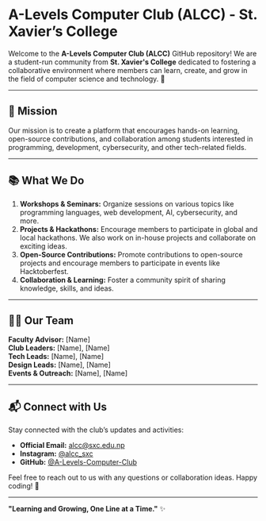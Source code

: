 # A-Levels Computer Club (ALCC) - St. Xavier’s College

Welcome to the **A-Levels Computer Club (ALCC)** GitHub repository! We are a student-run community from **St. Xavier's College** dedicated to fostering a collaborative environment where members can learn, create, and grow in the field of computer science and technology. 🚀

---

## 🎯 **Mission**
Our mission is to create a platform that encourages hands-on learning, open-source contributions, and collaboration among students interested in programming, development, cybersecurity, and other tech-related fields.

---

## 📚 **What We Do**
1. **Workshops & Seminars:** Organize sessions on various topics like programming languages, web development, AI, cybersecurity, and more.
2. **Projects & Hackathons:** Encourage members to participate in global and local hackathons. We also work on in-house projects and collaborate on exciting ideas.
3. **Open-Source Contributions:** Promote contributions to open-source projects and encourage members to participate in events like Hacktoberfest.
4. **Collaboration & Learning:** Foster a community spirit of sharing knowledge, skills, and ideas.

---

## 🧑‍💻 **Our Team**
**Faculty Advisor:** [Name]  
**Club Leaders:** [Name], [Name]  
**Tech Leads:** [Name], [Name]  
**Design Leads:** [Name], [Name]  
**Events & Outreach:** [Name], [Name]  

---

## 📬 **Connect with Us**
Stay connected with the club’s updates and activities:

- **Official Email:** alcc@sxc.edu.np
- **Instagram:** [@alcc_sxc](https://instagram.com/alcc_sxc)  
- **GitHub:** [@A-Levels-Computer-Club](https://github.com/A-Levels-Computer-Club)

Feel free to reach out to us with any questions or collaboration ideas. Happy coding! 🚀

---

**"Learning and Growing, One Line at a Time."** ✨
